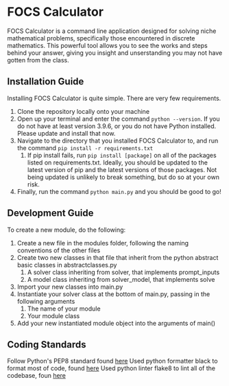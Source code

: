# FOCS Calculator
FOCS Calculator is a command line application designed for solving niche mathematical problems, specifically those encountered in discrete mathematics. This powerful tool allows you to see the works and steps behind your answer, giving you insight and unserstanding you may not have gotten from the class.

## Installation Guide
Installing FOCS Calculator is quite simple. There are very few requirements.

1. Clone the repository locally onto your machine
2. Open up your terminal and enter the command `python --version`. If you do not have at least version 3.9.6, or you do not have Python installed. Please update and install that now.
3. Navigate to the directory that you installed FOCS Calculator to, and run the command `pip install -r requirements.txt`
    1. If pip install fails, run `pip install [package]` on all of the packages listed on requirements.txt. Ideally, you should be updated to the latest version of pip and the latest versions of those packages. Not being updated is unlikely to break something, but do so at your own risk. 
4. Finally, run the command `python main.py` and you should be good to go!

## Development Guide
To create a new module, do the following: 

1. Create a new file in the modules folder, following the naming conventions of the other files
2. Create two new classes in that file that inherit from the python abstract basic classes in abstractclasses.py
    1. A solver class inheriting from solver, that implements prompt_inputs
    2. A model class inheriting from solver_model, that implements solve
3. Import your new classes into main.py
4. Instantiate your solver class at the bottom of main.py, passing in the following arguments
    1. The name of your module
    2. Your module class
5. Add your new instantiated module object into the arguments of main()

## Coding Standards
Follow Python's PEP8 standard found [here](https://www.python.org/dev/peps/pep-0008/)
Used python formatter black to format most of code, found [here](https://pypi.org/project/black/)
Used python linter flake8 to lint all of the codebase, foun [here](https://pypi.org/project/flake8/)
